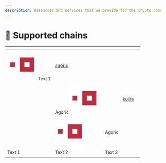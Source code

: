```yaml
---
description: Resources and services that we provide for the crypto community
---
```


# 🍋 Supported chains

<table data-view="cards"><thead><tr><th></th><th></th><th></th><th data-hidden data-card-target data-type="content-ref"></th><th data-hidden data-card-cover data-type="files"></th></tr></thead><tbody><tr><td><img src=".gitbook/assets/agoric.png" alt="" data-size="original">Text 1</td><td><a href="mainnet/agoric/">agoric</a></td><td></td></tr><tr><td></td><td>Agoric <img src=".gitbook/assets/agoric.png" alt="" data-size="original"></td><td></td><td><a href="mainnet/kujira/">kujira</a></td><td></td></tr><tr><td></td><td><img src=".gitbook/assets/agoric.png" alt="" data-size="original"></td><td>Agoric</td><td></td><td></td></tr><tr><td>Text 1</td><td>Text 2</td><td>Text 3</td><td></td><td></td></tr><tr><td></td><td></td><td></td><td></td><td></td></tr></tbody></table>
